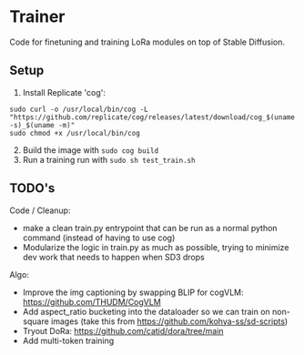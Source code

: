 # Trainer

Code for finetuning and training LoRa modules on top of Stable Diffusion.

## Setup

1. Install Replicate 'cog':

```
sudo curl -o /usr/local/bin/cog -L "https://github.com/replicate/cog/releases/latest/download/cog_$(uname -s)_$(uname -m)"
sudo chmod +x /usr/local/bin/cog
```

2. Build the image with `sudo cog build`
3. Run a training run with `sudo sh test_train.sh`



## TODO's

Code / Cleanup:
- make a clean train.py entrypoint that can be run as a normal python command (instead of having to use cog)
- Modularize the logic in train.py as much as possible, trying to minimize dev work that needs to happen when SD3 drops

Algo:
- Improve the img captioning by swapping BLIP for cogVLM: https://github.com/THUDM/CogVLM
- Add aspect_ratio bucketing into the dataloader so we can train on non-square images (take this from https://github.com/kohya-ss/sd-scripts)
- Tryout DoRa: https://github.com/catid/dora/tree/main
- Add multi-token training
